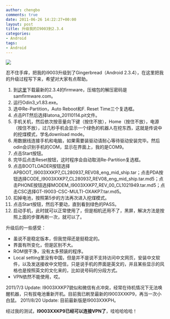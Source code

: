 ```yaml
---
author: chengbo
comments: true
date: 2011-06-26 14:22:27+00:00
layout: post
title: 升级我的I9003到2.3.4
categories:
- Android
tags:
- Android
---
```


![](/wp-content/uploads/2011/06/samsung_logo.png)

忍不住手痒，把我的i9003升级到了Gingerbread（Android 2.3.4），在这里把我的升级过程写下来，希望对大家有点帮助。
	
  1. 到[这里](http://forum.xda-developers.com/showthread.php?t=1004647)下载最新的2.3.4的firmware，压缩包的解压密码是samfirmware.com。
  2. 运行Odin3_v1.83.exe。
  3. 选中Re-Partition，Auto Reboot和F. Reset Time三个复选框。
  4. 点击PIT然后选择latona_20110114.pit文件。
  5. 手机关机，然后依次按音量向下键（按住不放），Home（按住不放），电源（按住不放），过几秒手机会显示一个绿色的机器人在挖东西，这就是传说中的挖煤模式，学名download mode。
  6. 用数据线连接手机和电脑，如果需要装驱动请耐心等待驱动安装完毕。然后odin会识别手机的COM，显示在界面上，我的是COM9。
  7. 点击Start按钮。
  8. 完毕后点击Reset按钮，这时程序会自动取消Re-Partition复选框。
  9. 点击BOOTLOADER按钮选择APBOOT_I9003XXKP7_CL280937_REV08_eng_mid_ship.tar；点击PDA按钮选择CODE_I9003XXKP7_CL280937_REV08_eng_mid_ship.tar.md5；点击PHONE按钮选择MODEM_I9003XXKP7_REV_00_CL1021949.tar.md5；点击CSC选择GT-I9003-CSC-MULTI-OXAKP7.tar.md5。
  10. 扣掉电池，按照第5步的方法再次进入挖煤模式。
  11. 点击Start按钮，然后不要动，直到看到绿色的PASS。
  12. 启动手机，此时就可以正常使用了，但是相机还用不了，黑屏，解决方法是按照上面的步骤再刷一次，就可以了。

升级后的一些感受：
	
  * 虽说不是稳定版本，但我觉得还是挺稳定的。
  * 界面有所变化，但是区别不大。
  * ROM很干净，没有太多预装的程序。
  * Local setting里没有中国，但是并不是说不支持访问中文网页，安装中文软件，以及发送接收中文短信，只是说手机的界面是英文的，并且某些显示的风格也是按照英文的文化来的，比如说号码的分段方式。
  * VPN依然不能使用，哎。

2011/7/3 Update:
I9003XXKP7貌似和微信有点冲突，经常在待机情况下无法唤醒机器，只有拔电池重新开机。目前我已刷至最新的I9003XXKP9，再当一次小白鼠。
2011/8/20 Update:
目前最新版是I9003XXKPH。

经过我的测试，**I9003XXKP9已经可以连接VPN了**，哇哈哈哈哈！

